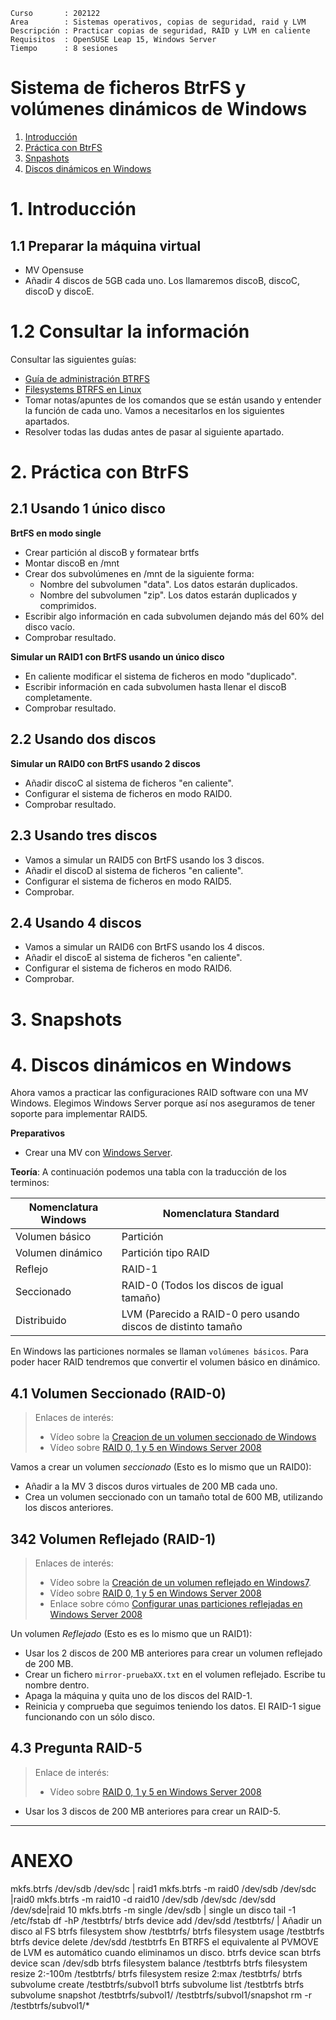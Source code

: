 ```
Curso       : 202122
Area        : Sistemas operativos, copias de seguridad, raid y LVM
Descripción : Practicar copias de seguridad, RAID y LVM en caliente
Requisitos  : OpenSUSE Leap 15, Windows Server
Tiempo      : 8 sesiones
```

# Sistema de ficheros BtrFS y volúmenes dinámicos de Windows

1. [Introducción](#1-introduccion)
2. [Práctica con BtrFS](#2-practica-conn-btrfs)
3. [Snpashots](#2-snapshots)
4. [Discos dinámicos en Windows](#4-discos-dinamicos-en-windows)

# 1. Introducción

## 1.1 Preparar la máquina virtual

* MV Opensuse
* Añadir 4 discos de 5GB cada uno. Los llamaremos discoB, discoC, discoD y discoE.

# 1.2 Consultar la información

Consultar las siguientes guías:
* [Guía de administración BTRFS](https://www.youtube.com/watch?v=uD6u5_tgaeE)
* [Filesystems BTRFS en Linux](https://puerto53.com/linux/filesystems-btrfs/)
* Tomar notas/apuntes de los comandos que se están usando y entender la función de cada uno. Vamos a necesitarlos en los siguientes apartados.
* Resolver todas las dudas antes de pasar al siguiente apartado.

# 2. Práctica con BtrFS

## 2.1 Usando 1 único disco

**BrtFS en modo single**

* Crear partición al discoB y formatear brtfs
* Montar discoB en /mnt
* Crear dos subvolúmenes en /mnt de la siguiente forma:
    * Nombre del subvolumen "data". Los datos estarán duplicados.
    * Nombre del subvolumen "zip". Los datos estarán duplicados y comprimidos.
* Escribir algo información en cada subvolumen dejando más del 60% del disco vacío.
* Comprobar resultado.

**Simular un RAID1 con BrtFS usando un único disco**

* En caliente modificar el sistema de ficheros en modo "duplicado".
* Escribir información en cada subvolumen hasta llenar el discoB completamente.
* Comprobar resultado.

## 2.2 Usando dos discos

**Simular un RAID0 con BrtFS usando 2 discos**

* Añadir discoC al sistema de ficheros "en caliente".
* Configurar el sistema de ficheros en modo RAID0.
* Comprobar resultado.

## 2.3 Usando tres discos

* Vamos a simular un RAID5 con BrtFS usando los 3 discos.
* Añadir el discoD al sistema de ficheros "en caliente".
* Configurar el sistema de ficheros en modo RAID5.
* Comprobar.

## 2.4 Usando 4 discos

* Vamos a simular un RAID6 con BrtFS usando los 4 discos.
* Añadir el discoE al sistema de ficheros "en caliente".
* Configurar el sistema de ficheros en modo RAID6.
* Comprobar.

# 3. Snapshots

# 4. Discos dinámicos en Windows

Ahora vamos a practicar las configuraciones RAID software con una MV Windows. Elegimos Windows Server porque así nos aseguramos de tener soporte para implementar RAID5.

**Preparativos**

* Crear una MV con [Windows Server](../../global/configuracion/windows-server.md).

**Teoría**: A continuación podemos una tabla con la traducción de los terminos:

| Nomenclatura Windows | Nomenclatura Standard |
| -------------------- | --------------------- |
| Volumen básico       | Partición             |
| Volumen dinámico     | Partición tipo RAID   |
| Reflejo              | RAID-1                |
| Seccionado           | RAID-0 (Todos los discos de igual tamaño) |
| Distribuido          | LVM (Parecido a RAID-0 pero usando discos de distinto tamaño |

En Windows las particiones normales se llaman `volúmenes básicos`. Para poder hacer RAID tendremos que convertir el volumen básico en dinámico.

## 4.1 Volumen Seccionado (RAID-0)

> Enlaces de interés:
> * Vídeo sobre la [Creacion de un volumen seccionado de Windows](https://www.youtube.com/watch?v=g0TF38JV1Xk)
> * Vídeo sobre [RAID 0, 1 y 5 en Windows Server 2008](https://www.youtube.com/watch?v=qUNvCqWkeBA)

Vamos a crear un volumen *seccionado* (Esto es lo mismo que un RAID0):
* Añadir a la MV 3 discos duros virtuales de 200 MB cada uno.
* Crea un volumen seccionado con un tamaño total de 600 MB, utilizando los discos anteriores.

## 342 Volumen Reflejado (RAID-1)

> Enlaces de interés:
> * Vídeo sobre la [Creación de un volumen reflejado en Windows7](https://www.youtube.com/watch?v=UzIR9FHZyEQ).
> * Vídeo sobre [RAID 0, 1 y 5 en Windows Server 2008](https://www.youtube.com/watch?v=qUNvCqWkeBA)
> * Enlace sobre cómo [Configurar unas particiones reflejadas en Windows Server 2008](https://support.microsoft.com/es-es/kb/951985)

Un volumen *Reflejado* (Esto es es lo mismo que un RAID1):
* Usar los 2 discos de 200 MB anteriores para crear un volumen reflejado de 200 MB.
* Crear un fichero `mirror-pruebaXX.txt` en el volumen reflejado. Escribe tu nombre dentro.
* Apaga la máquina y quita uno de los discos del RAID-1.
* Reinicia y comprueba que seguimos teniendo los datos. El RAID-1 sigue funcionando con un sólo disco.

## 4.3 Pregunta RAID-5

> Enlace de interés:
> * Vídeo sobre [RAID 0, 1 y 5 en Windows Server 2008](https://www.youtube.com/watch?v=qUNvCqWkeBA)

* Usar los 3 discos de 200 MB anteriores para crear un RAID-5.

---
# ANEXO

mkfs.btrfs /dev/sdb /dev/sdc | raid1
mkfs.btrfs -m raid0 /dev/sdb /dev/sdc |raid0
mkfs.btrfs -m raid10 -d raid10 /dev/sdb /dev/sdc /dev/sdd /dev/sde|raid 10
mkfs.btrfs -m single /dev/sdb | single un disco
tail -1 /etc/fstab
df -hP /testbtrfs/
btrfs device add /dev/sdd /testbtrfs/ | Añadir un disco al FS
btrfs filesystem show /testbtrfs/
btrfs filesystem usage /testbtrfs
btrfs device delete /dev/sdd /testbtrfs
En BTRFS el equivalente al PVMOVE de LVM es automático cuando eliminamos un disco.
btrfs device scan
btrfs device scan /dev/sdb
btrfs filesystem balance /testbtrfs
btrfs filesystem resize 2:-100m /testbtrfs/
btrfs filesystem resize 2:max /testbtrfs/
btrfs subvolume create /testbtrfs/subvol1
btrfs subvolume list /testbtrfs
btrfs subvolume snapshot /testbtrfs/subvol1/ /testbtrfs/subvol1/snapshot
rm -r /testbtrfs/subvol1/*
